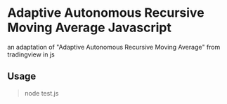 # Adaptive Autonomous Recursive Moving Average Javascript
 an adaptation of "Adaptive Autonomous Recursive Moving Average" from tradingview in js


## Usage
> node test.js